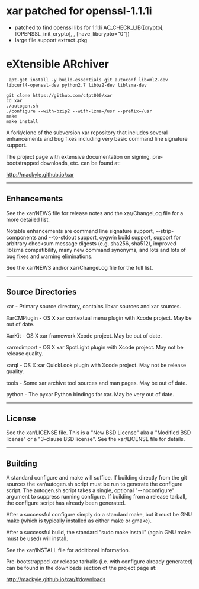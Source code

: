 # xar patched for openssl-1.1.1i


* patched to find openssl libs for 1.1.1i AC_CHECK_LIB([crypto], [OPENSSL_init_crypto], , [have_libcrypto="0"])
* large file support extract .pkg

eXtensible ARchiver
===================
```
 apt-get install -y build-essentials git autoconf libxml2-dev libcurl4-openssl-dev python2.7 libbz2-dev liblzma-dev

git clone https://github.com/c4pt000/xar
cd xar
./autogen.sh
./configure --with-bzip2 --with-lzma=/usr --prefix=/usr
make
make install

```
A fork/clone of the subversion xar repository that includes several enhancements
and bug fixes including very basic command line signature support.

The project page with extensive documentation on signing, pre-bootstrapped
downloads, etc. can be found at:

  http://mackyle.github.io/xar

------------
Enhancements
------------
See the xar/NEWS file for release notes and the xar/ChangeLog file for a more
detailed list.

Notable enhancements are command line signature support, --strip-components and
--to-stdout support, cygwin build support, support for arbitrary checksum
message digests (e.g. sha256, sha512), improved liblzma compatibility, many
new command synonyms, and lots and lots of bug fixes and warning eliminations.

See the xar/NEWS and/or xar/ChangeLog file for the full list.

------------------
Source Directories
------------------
xar -
        Primary source directory, contains libxar sources and xar sources.

XarCMPlugin -
        OS X xar contextual menu plugin with Xcode project.  May be out of date.

XarKit -
        OS X xar framework Xcode project.  May be out of date.

xarmdimport -
        OS X xar SpotLight plugin with Xcode project.  May not be release quality.

xarql -
        OS X xar QuickLook plugin with Xcode project.  May not be release quality.

tools -
        Some xar archive tool sources and man pages.  May be out of date.

python -
        The pyxar Python bindings for xar.  May be very out of date.

-------
License
-------
See the xar/LICENSE file.  This is a "New BSD License" aka a
"Modified BSD license" or a "3-clause BSD license".
See the xar/LICENSE file for details.

--------
Building
--------
A standard configure and make will suffice.  If building directly from the git
sources the xar/autogen.sh script must be run to generate the configure script.
The autogen.sh script takes a single, optional "--noconfigure" argument to
suppress running configure.  If building from a release tarball, the configure
script has already been generated.

After a successful configure simply do a standard make, but it must be GNU make
(which is typically installed as either make or gmake).

After a successful build, the standard "sudo make install" (again GNU make must
be used) will install.

See the xar/INSTALL file for additional information.

Pre-bootstrapped xar release tarballs (i.e. with configure already generated)
can be found in the downloads section of the project page at:

  http://mackyle.github.io/xar/#downloads
